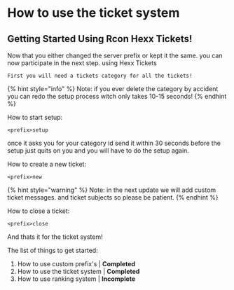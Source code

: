 # How to use the ticket system



## Getting Started Using Rcon Hexx Tickets!

Now that you either changed the server prefix or kept it the same. you can now participate in the next step. using Hexx Tickets

```markup
First you will need a tickets category for all the tickets!
```

{% hint style="info" %}
 Note: if you ever delete the category by accident you can redo the setup process witch only takes 10-15 seconds!
{% endhint %}

How to start setup:

```markup
<prefix>setup
```

once it asks you for your category id send it within 30 seconds before the setup just quits on you and you will have to do the setup again.



How to create a new ticket:

```markup
<prefix>new
```

{% hint style="warning" %}
Note: in the next update we will add custom ticket messages. and ticket subjects so please be patient.
{% endhint %}

How to close a ticket:

```markup
<prefix>close
```

And thats it for the ticket system!



The list of things to get started:

1. How to use custom prefix's \| **Completed**
2. How to use the ticket system \| **Completed** 
3. How to use ranking system \| **Incomplete**


